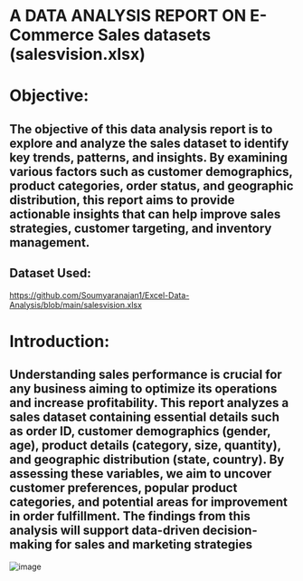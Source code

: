 # A DATA ANALYSIS REPORT ON E-Commerce Sales datasets (salesvision.xlsx)

# Objective:
## The objective of this data analysis report is to explore and analyze the sales dataset to identify key trends, patterns, and insights. By examining various factors such as customer demographics, product categories, order status, and geographic distribution, this report aims to provide actionable insights that can help improve sales strategies, customer targeting, and inventory management.
## Dataset Used:
https://github.com/Soumyaranajan1/Excel-Data-Analysis/blob/main/salesvision.xlsx
# Introduction:
## Understanding sales performance is crucial for any business aiming to optimize its operations and increase profitability. This report analyzes a sales dataset containing essential details such as order ID, customer demographics (gender, age), product details (category, size, quantity), and geographic distribution (state, country). By assessing these variables, we aim to uncover customer preferences, popular product categories, and potential areas for improvement in order fulfillment. The findings from this analysis will support data-driven decision-making for sales and marketing strategies
![image](https://github.com/user-attachments/assets/a7149254-4254-4ea5-9167-e143b747b017)
